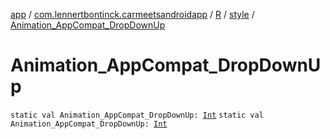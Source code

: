[app](../../../index.md) / [com.lennertbontinck.carmeetsandroidapp](../../index.md) / [R](../index.md) / [style](index.md) / [Animation_AppCompat_DropDownUp](./-animation_-app-compat_-drop-down-up.md)

# Animation_AppCompat_DropDownUp

`static val Animation_AppCompat_DropDownUp: `[`Int`](https://kotlinlang.org/api/latest/jvm/stdlib/kotlin/-int/index.html)
`static val Animation_AppCompat_DropDownUp: `[`Int`](https://kotlinlang.org/api/latest/jvm/stdlib/kotlin/-int/index.html)